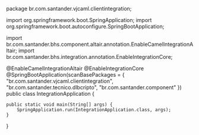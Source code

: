 package br.com.santander.vjcaml.clientintegration;

import org.springframework.boot.SpringApplication;
import org.springframework.boot.autoconfigure.SpringBootApplication;

import br.com.santander.bhs.component.altair.annotation.EnableCamelIntegrationAltair;
import br.com.santander.bhs.integration.annotation.EnableIntegrationCore;

@EnableCamelIntegrationAltair
@EnableIntegrationCore
@SpringBootApplication(scanBasePackages = { 
    "br.com.santander.vjcaml.clientintegration", 
    "br.com.santander.tecnico.dlbcripto", 
    "br.com.santander.component" 
})
public class IntegrationApplication {

	public static void main(String[] args) {
		SpringApplication.run(IntegrationApplication.class, args);
	}
}
